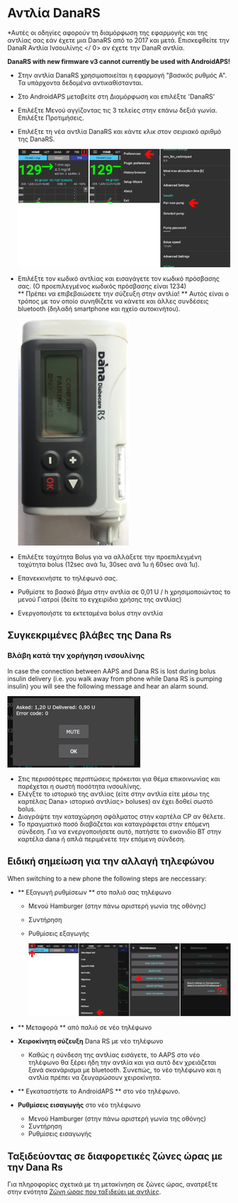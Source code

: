 # Αντλία DanaRS

*Αυτές οι οδηγίες αφορούν τη διαμόρφωση της εφαρμογής και της αντλίας σας εάν έχετε μια DanaRS από το 2017 και μετά. Επισκεφθείτε την  DanaR Αντλία Ινσουλίνης </ 0> αν έχετε την DanaR αντλία.</em></p> 

**DanaRS with new firmware v3 cannot currently be used with AndroidAPS!**

* Στην αντλία DanaRS χρησιμοποιείται η εφαρμογή "βασικός ρυθμός Α". Τα υπάρχοντα δεδομένα αντικαθίστανται.

* Στο AndroidAPS μεταβείτε στη Διαμόρφωση και επιλέξτε 'DanaRS'

* Επιλέξτε Μενού αγγίζοντας τις 3 τελείες στην επάνω δεξιά γωνία. Επιλέξτε Προτιμήσεις.

* Επιλέξτε τη νέα αντλία DanaRS και κάντε κλικ στον σειριακό αριθμό της DanaRS.
  
    ![AAPS pair Dana RS](../images/AAPS_DanaRSPairing.png)
      

* Επιλέξτε τον κωδικό αντλίας και εισαγάγετε τον κωδικό πρόσβασης σας. (Ο προεπιλεγμένος κωδικός πρόσβασης είναι 1234)   
  ** Πρέπει να επιβεβαιώσετε την σύζευξη στην αντλία! ** Αυτός είναι ο τρόπος με τον οποίο συνηθίζετε να κάνετε και άλλες συνδέσεις bluetooth (δηλαδή smartphone και ηχείο αυτοκινήτου).
  
    ![Dana RS confirmation pairing](../images/DanaRS_Pairing.png)
      

* Επιλέξτε ταχύτητα Bolus ​​για να αλλάξετε την προεπιλεγμένη ταχύτητα bolus (12sec ανά 1u, 30sec ανά 1u ή 60sec ανά 1u).

* Επανεκκινήστε το τηλέφωνό σας.

* Ρυθμίστε το βασικό βήμα στην αντλία σε 0,01 U / h χρησιμοποιώντας το μενού Γιατροί (δείτε το εγχειρίδιο χρήσης της αντλίας)

* Ενεργοποιήστε τα εκτεταμένα bolus στην αντλία

## Συγκεκριμένες βλάβες της Dana Rs

### Βλάβη κατά την χορήγηση ινσουλίνης

In case the connection between AAPS and Dana RS is lost during bolus insulin delivery (i.e. you walk away from phone while Dana RS is pumping insulin) you will see the following message and hear an alarm sound.

![Alarm insulin delivery](../images/DanaRS_Error_bolus.png)

* Στις περισσότερες περιπτώσεις πρόκειται για θέμα επικοινωνίας και παρέχεται η σωστή ποσότητα ινσουλίνης.
* Ελέγξτε το ιστορικό της αντλίας (είτε στην αντλία είτε μέσω της καρτέλας Dana> ιστορικό αντλίας> boluses) αν έχει δοθεί σωστό bolus.
* Διαγράψτε την καταχώρηση σφάλματος στην καρτέλα CP αν θέλετε.
* Το πραγματικό ποσό διαβάζεται και καταγράφεται στην επόμενη σύνδεση. Για να ενεργοποιήσετε αυτό, πατήστε το εικονιδίο BT στην καρτέλα dana ή απλά περιμένετε την επόμενη σύνδεση.

## Ειδική σημείωση για την αλλαγή τηλεφώνου

When switching to a new phone the following steps are neccessary:

* ** Εξαγωγή ρυθμίσεων ** στο παλιό σας τηλέφωνο
  
  * Μενού Hamburger (στην πάνω αριστερή γωνία της οθόνης)
  * Συντήρηση
  * Ρυθμίσεις εξαγωγής
    
    ![Ρυθμίσεις εξαγωγής AAPS](../images/AAPS_ExportSettings.png)

* ** Μεταφορά ** από παλιό σε νέο τηλέφωνο

* **Χειροκίνητη σύζευξη** Dana RS με νέο τηλέφωνο 
  * Καθώς η σύνδεση της αντλίας εισάγετε, το AAPS στο νέο τηλέφωνο θα ξέρει ήδη την αντλία και για αυτό δεν χρειάζεται ξανά σκανάρισμα με bluetooth. Συνεπώς, το νέο τηλέφωνο και η αντλία πρέπει να ζευγαρώσουν χειροκίνητα.
* ** Εγκαταστήστε το AndroidAPS ** στο νέο τηλέφωνο.
* **Ρυθμίσεις εισαγωγής** στο νέο τηλέφωνο 
  * Μενού Hamburger (στην πάνω αριστερή γωνία της οθόνης)
  * Συντήρηση
  * Ρυθμίσεις εισαγωγής

## Ταξιδεύοντας σε διαφορετικές ζώνες ώρας με την Dana Rs

Για πληροφορίες σχετικά με τη μετακίνηση σε ζώνες ώρας, ανατρέξτε στην ενότητα [Ζώνη ώρας που ταξιδεύει με αντλίες](../Usage/Timezone-traveling#danarv2-danars).
